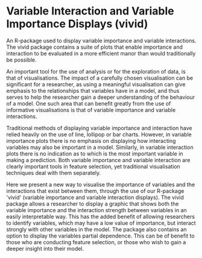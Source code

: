 # Variable Interaction and Variable Importance Displays (vivid)

An R-package used to display variable importance and variable interactions. The vivid package contains a suite of plots that enable importance and interaction to be evaluated in a more efficient manor than would traditionally be possible.

An important tool for the use of analysis or for the exploration of data, is that of visualisations. The impact of a carefully chosen visualisation can be significant for a researcher, as using a meaningful visualisation can give emphasis to the relationships that variables have in a model, and thus serves to help the researcher gain a deeper understanding of the behaviour of a model. One such area that can benefit greatly from the use of informative visualisations is that of variable importance and variable interactions.

Traditional methods of displaying variable importance and interaction have relied heavily on the use of line, lollipop or bar charts. However, in variable importance plots there is no emphasis on displaying how interacting variables may also be important in a model. Similarly, in variable interaction plots there is no indication as to which is the most important variable in making a prediction. Both variable importance and variable interaction are clearly important tools in feature selection, yet traditional visualisation techniques deal with them separately. 

Here we present a new way to visualise the importance of variables and the interactions that exist between them, through the use of our R-package 'vivid' (variable importance and variable interaction displays). The vivid package allows a researcher to display a graphic that shows both the variable importance and the interaction strength between variables in an easily interpretable way. This has the added benefit of allowing researchers to identify variables, which may have a low value of importance, but interact strongly with other variables in the model. The package also contains an option to display the variables partial dependence. This can be of benefit to those who are conducting feature selection, or those who wish to gain a deeper insight into their model. 
